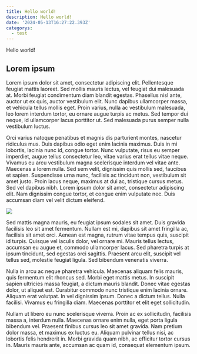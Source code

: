 ```yaml
---
title: Hello world!
description: Hello world!
date: '2024-05-13T16:27:22.393Z'
categorys:
  - test
---
```


Hello world!

## Lorem ipsum

Lorem ipsum dolor sit amet, consectetur adipiscing elit. Pellentesque feugiat mattis laoreet. Sed mollis mauris lectus, vel feugiat dui malesuada at. Morbi feugiat condimentum diam blandit egestas. Phasellus nisl ante, auctor ut ex quis, auctor vestibulum elit. Nunc dapibus ullamcorper massa, et vehicula tellus mollis eget. Proin varius, nulla ac vestibulum malesuada, leo lorem interdum tortor, eu ornare augue turpis ac metus. Sed tempor dui neque, id ullamcorper lacus porttitor ut. Sed malesuada purus semper nulla vestibulum luctus.

Orci varius natoque penatibus et magnis dis parturient montes, nascetur ridiculus mus. Duis dapibus odio eget enim lacinia maximus. Duis in mi lobortis, lacinia nunc id, congue tortor. Nunc vulputate, risus eu semper imperdiet, augue tellus consectetur leo, vitae varius erat tellus vitae neque. Vivamus eu arcu vestibulum magna scelerisque interdum vel vitae ante. Maecenas a lorem nulla. Sed sem velit, dignissim quis mollis sed, faucibus et sapien. Suspendisse urna nunc, facilisis ac tincidunt non, vestibulum sit amet justo. Proin lacus neque, maximus at dui ac, tristique cursus metus. Sed vel dapibus nibh. Lorem ipsum dolor sit amet, consectetur adipiscing elit. Nam dignissim congue tortor, et congue enim vulputate nec. Duis accumsan diam vel velit dictum eleifend.

![](/pap.png)

Sed mattis magna mauris, eu feugiat ipsum sodales sit amet. Duis gravida facilisis leo sit amet fermentum. Nullam est mi, dapibus sit amet fringilla ac, facilisis sit amet orci. Aenean est magna, rutrum vitae tempus quis, suscipit id turpis. Quisque vel iaculis dolor, vel ornare mi. Mauris tellus lectus, accumsan eu augue et, commodo ullamcorper lacus. Sed pharetra turpis at ipsum tincidunt, sed egestas orci sagittis. Praesent arcu elit, suscipit vel tellus sed, molestie feugiat ligula. Sed bibendum venenatis viverra.

Nulla in arcu ac neque pharetra vehicula. Maecenas aliquam felis mauris, quis fermentum elit rhoncus sed. Morbi eget mattis metus. In suscipit sapien ultricies massa feugiat, a dictum mauris blandit. Donec vitae egestas dolor, ut aliquet est. Curabitur commodo nunc tristique enim lacinia ornare. Aliquam erat volutpat. In vel dignissim ipsum. Donec a dictum tellus. Nulla facilisi. Vivamus eu fringilla diam. Maecenas porttitor et elit eget sollicitudin.

Nullam ut libero eu nunc scelerisque viverra. Proin ac ex sollicitudin, facilisis massa a, interdum nulla. Maecenas ornare enim nulla, eget porta ligula bibendum vel. Praesent finibus cursus leo sit amet gravida. Nam pretium dolor massa, et maximus ex luctus eu. Aliquam pulvinar tellus nisi, ac lobortis felis hendrerit in. Morbi gravida quam nibh, ac efficitur tortor cursus in. Mauris mauris ante, accumsan ac quam id, consequat elementum ipsum.
